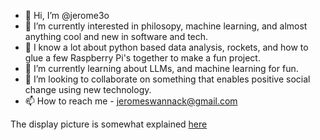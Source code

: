 - 👋 Hi, I’m @jerome3o
- 👀 I’m currently interested in philosopy, machine learning, and almost anything cool and new in software and tech.
- 🧠 I know a lot about python based data analysis, rockets, and how to glue a few Raspberry Pi's together to make a fun project.
- 🌱 I’m currently learning about LLMs, and machine learning for fun.
- 💞️ I’m looking to collaborate on something that enables positive social change using new technology.
- 📫 How to reach me - jeromeswannack@gmail.com

The display picture is somewhat explained [here](https://www.jeromeswannack.com/projects/2022/11/24/stable_diffusion.html)

<!---
jerome3o/jerome3o is a ✨ special ✨ repository because its `README.md` (this file) appears on your GitHub profile.
You can click the Preview link to take a look at your changes.
--->
